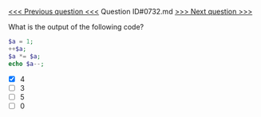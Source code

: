 [<<< Previous question <<<](0731.md)  Question ID#0732.md  [>>> Next question >>>](0733.md) 

What is the output of the following code?

```php
$a = 1;
++$a;
$a *= $a;
echo $a--;
```

- [x] 4
- [ ] 3
- [ ] 5
- [ ] 0

